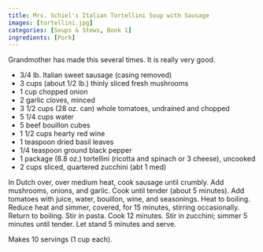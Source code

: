 ```yaml
---
title: Mrs. Schiel's Italian Tortellini Soup with Sausage
images: [tortellini.jpg]
categories: [Soups & Stews, Book 1]
ingredients: [Pork]
---
```


 Grandmother has made this
several times. It is really very good.

-   3/4 lb. Italian sweet sausage (casing removed)
-   3 cups (about 1/2 lb.) thinly sliced fresh mushrooms
-   1 cup chopped onion
-   2 garlic cloves, minced
-   3 1/2 cups (28 oz. can) whole tomatoes, undrained and chopped
-   5 1/4 cups water
-   5 beef bouillon cubes
-   1 1/2 cups hearty red wine
-   1 teaspoon dried basil leaves
-   1/4 teaspoon ground black pepper
-   1 package (8.8 oz.) tortellini (ricotta and spinach or 3 cheese),
    uncooked
-   2 cups sliced, quartered zucchini (abt 1 med)

In Dutch over, over medium heat, cook sausage until crumbly. Add
mushrooms, onions, and garlic. Cook until tender (about 5 minutes). Add
tomatoes with juice, water, bouillon, wine, and seasonings. Heat to
boiling. Reduce heat and simmer, covered, for 15 minutes, stirring
occasionally. Return to boiling. Stir in pasta. Cook 12 minutes. Stir in
zucchini; simmer 5 minutes until tender. Let stand 5 minutes and serve.

Makes 10 servings (1 cup each).



